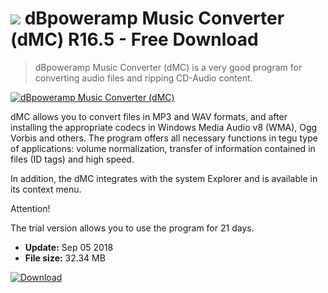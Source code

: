 # ![](https://cdn.softexe.net/static/icon/win.gif) dBpoweramp Music Converter (dMC) R16.5 - Free Download

> dBpoweramp Music Converter (dMC) is a very good program for converting audio files and ripping CD-Audio content.

[![dBpoweramp Music Converter (dMC)](https://gallery.dpcdn.pl/imgc/Tools/121/g_-_420x350_1.5_-_x20140221174626_0.png)](https://softexe.net/win/multimedia/audio-utilities/dbpoweramp-music-converter-dmc:ahdc.html)

dMC allows you to convert files in MP3 and WAV formats, and after installing the appropriate codecs in Windows Media Audio v8 (WMA), Ogg Vorbis and others. The program offers all necessary functions in tegu type of applications: volume normalization, transfer of information contained in files (ID tags) and high speed.
 
 In addition, the dMC integrates with the system Explorer and is available in its context menu.
 
 Attention!
 
 The trial version allows you to use the program for 21 days.


- **Update:** Sep 05 2018
- **File size:** 32.34 MB

[![Download](https://cdn.softexe.net/static/img/download.png)](https://softexe.net/win/multimedia/audio-utilities/dbpoweramp-music-converter-dmc:ahdc.html)

